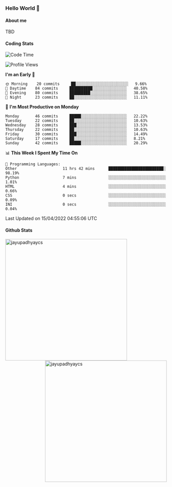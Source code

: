 ### Hello World 👋
#### About me
TBD
#### Coding Stats
<!--START_SECTION:waka-->
![Code Time](http://img.shields.io/badge/Code%20Time-11%20hrs%2055%20mins-blue)

![Profile Views](http://img.shields.io/badge/Profile%20Views-262-blue)

**I'm an Early 🐤** 

```text
🌞 Morning    20 commits     ██░░░░░░░░░░░░░░░░░░░░░░░   9.66% 
🌆 Daytime    84 commits     ██████████░░░░░░░░░░░░░░░   40.58% 
🌃 Evening    80 commits     █████████░░░░░░░░░░░░░░░░   38.65% 
🌙 Night      23 commits     ██░░░░░░░░░░░░░░░░░░░░░░░   11.11%

```
📅 **I'm Most Productive on Monday** 

```text
Monday       46 commits     █████░░░░░░░░░░░░░░░░░░░░   22.22% 
Tuesday      22 commits     ██░░░░░░░░░░░░░░░░░░░░░░░   10.63% 
Wednesday    28 commits     ███░░░░░░░░░░░░░░░░░░░░░░   13.53% 
Thursday     22 commits     ██░░░░░░░░░░░░░░░░░░░░░░░   10.63% 
Friday       30 commits     ███░░░░░░░░░░░░░░░░░░░░░░   14.49% 
Saturday     17 commits     ██░░░░░░░░░░░░░░░░░░░░░░░   8.21% 
Sunday       42 commits     █████░░░░░░░░░░░░░░░░░░░░   20.29%

```


📊 **This Week I Spent My Time On** 

```text
💬 Programming Languages: 
Other                    11 hrs 42 mins      ████████████████████████░   98.19% 
Python                   7 mins              ░░░░░░░░░░░░░░░░░░░░░░░░░   1.01% 
HTML                     4 mins              ░░░░░░░░░░░░░░░░░░░░░░░░░   0.66% 
CSS                      0 secs              ░░░░░░░░░░░░░░░░░░░░░░░░░   0.09% 
INI                      0 secs              ░░░░░░░░░░░░░░░░░░░░░░░░░   0.04%

```


 Last Updated on 15/04/2022 04:55:06 UTC
<!--END_SECTION:waka-->
#### Github Stats

<p  ><img align="left" src="https://github-readme-stats.vercel.app/api/top-langs?username=jayupadhyaycs&theme=tokyonight&show_icons=true&locale=en&layout=compact" alt="jayupadhyaycs" width="380px"  /> 
<img align="right" src="https://github-readme-streak-stats.herokuapp.com/?user=jayupadhyaycs&theme=tokyonight&" alt="jayupadhyaycs" width="380px"/>
</p>




<!--
**JayUpadhyayCS/JayUpadhyayCS** is a ✨ _special_ ✨ repository because its `README.md` (this file) appears on your GitHub profile.

Here are some ideas to get you started:

- 🔭 I’m currently working on ...
- 🌱 I’m currently learning ...
- 👯 I’m looking to collaborate on ...
- 🤔 I’m looking for help with ...
- 💬 Ask me about ...
- 📫 How to reach me: ...
- 😄 Pronouns: ...
- ⚡ Fun fact: ...
-->
